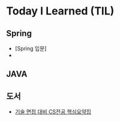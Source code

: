 # Today I Learned (TIL)

## Spring
* [Spring 입문]
* 

## JAVA


## 도서
* [기술 면접 대비 CS전공 핵심요약집](https://github.com/jisubaek/TIL/tree/main/%EB%8F%84%EC%84%9C/%EA%B8%B0%EC%88%A0%EB%A9%B4%EC%A0%91%EB%8C%80%EB%B9%84%20CS%EC%A0%84%EA%B3%B5%20%ED%95%B5%EC%8B%AC%EC%9A%94%EC%95%BD%EC%A7%91)
